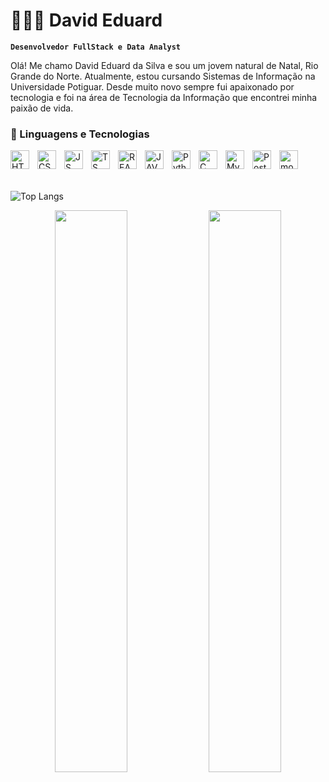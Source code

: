 # 👨🏻‍💻  David Eduard

**`Desenvolvedor FullStack e Data Analyst`**

Olá! Me chamo David Eduard da Silva e sou um jovem natural de Natal, Rio Grande do Norte. Atualmente, estou cursando Sistemas de Informação na Universidade Potiguar. Desde muito novo sempre fui apaixonado por tecnologia e foi na área de Tecnologia da Informação que encontrei minha paixão de vida.

### 🤖 Linguagens e Tecnologias


<img 
    align="left" 
    alt="HTML"
    title="HTML" 
    width="30px" 
    style="padding-right: 10px;"
    src="https://cdn.jsdelivr.net/gh/devicons/devicon@latest/icons/html5/html5-original.svg" />


<img 
    align="left" 
    alt="CSS"
    title="CSS" 
    width="30px" 
    style="padding-right: 10px;"
    src="https://cdn.jsdelivr.net/gh/devicons/devicon@latest/icons/css3/css3-original.svg" />


<img
    align="left" 
    alt="JS"
    title="JS" 
    width="30px" 
    style="padding-right: 10px;"
    src="https://cdn.jsdelivr.net/gh/devicons/devicon@latest/icons/javascript/javascript-original.svg" />


<img 
    align="left" 
    alt="TS"
    title="TS" 
    width="30px" 
    style="padding-right: 10px;"
    src="https://cdn.jsdelivr.net/gh/devicons/devicon@latest/icons/typescript/typescript-original.svg" />


<img 
    align="left" 
    alt="REACT"
    title="REACT" 
    width="30px" 
    style="padding-right: 10px;"
    src="https://cdn.jsdelivr.net/gh/devicons/devicon@latest/icons/react/react-original.svg" />
          
          
<img
    align="left" 
    alt="JAVA"
    title="JAVA" 
    width="30px" 
    style="padding-right: 10px;"
    src="https://cdn.jsdelivr.net/gh/devicons/devicon@latest/icons/java/java-original.svg" />


<img 
    align="left" 
    alt="Python"
    title="Python" 
    width="30px" 
    style="padding-right: 10px;"
    src="https://cdn.jsdelivr.net/gh/devicons/devicon@latest/icons/python/python-original.svg" />


<img 
    align="left" 
    alt="C"
    title="C" 
    width="30px" 
    style="padding-right: 10px;"
    src="https://cdn.jsdelivr.net/gh/devicons/devicon@latest/icons/c/c-original.svg" />
          


<img
    align="left" 
    alt="MySQL"
    title="MySQL" 
    width="30px" 
    style="padding-right: 10px;"
    src="https://cdn.jsdelivr.net/gh/devicons/devicon@latest/icons/mysql/mysql-original.svg" />


<img 
    align="left" 
    alt="PostgreSQL"
    title="PostgreSQL" 
    width="30px" 
    style="padding-right: 10px;"
    src="https://cdn.jsdelivr.net/gh/devicons/devicon@latest/icons/postgresql/postgresql-original.svg" />



<img 
    align="left" 
    alt="mongodb"
    title="mongodb" 
    width="30px" 
    style="padding-right: 10px;"
    src="https://cdn.jsdelivr.net/gh/devicons/devicon@latest/icons/mongodb/mongodb-original-wordmark.svg" />

<br/><br/><br/>

![Top Langs](https://github-readme-stats.vercel.app/api/top-langs/?username=oDavidEduard&layout=compact&theme=dark)

<p align="center">
  <img src="https://github-readme-stats.vercel.app/api?username=oDavidEduard&show_icons=true&theme=dark" width="48%" />
  <img src="https://github-readme-stats.vercel.app/api/top-langs/?username=oDavidEduard&layout=compact&theme=dark" width="48%" />
</p>


      

